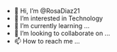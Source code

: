 - 👋 Hi, I’m @RosaDiaz21
- 👀 I’m interested in Technology
- 🌱 I’m currently learning ...
- 💞️ I’m looking to collaborate on ...
- 📫 How to reach me ...

<!---
RosaDiaz21/RosaDiaz21 is a ✨ special ✨ repository because its `README.md` (this file) appears on your GitHub profile.
You can click the Preview link to take a look at your changes.
--->
